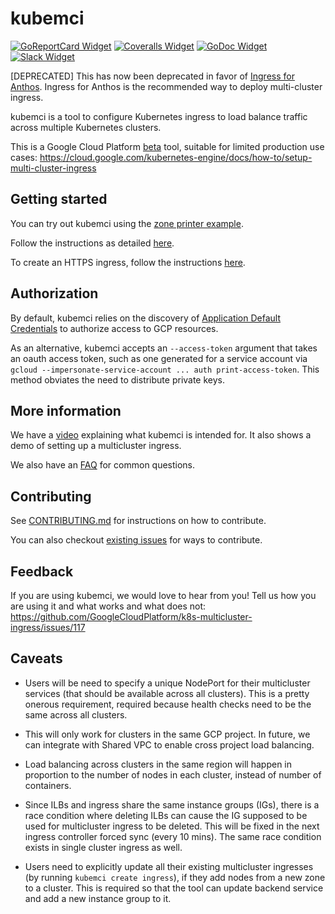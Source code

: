 # kubemci

[![GoReportCard Widget]][GoReportCard] [![Coveralls Widget]][Coveralls] [![GoDoc Widget]][GoDoc] [![Slack Widget]][Slack]

[GoReportCard Widget]: https://goreportcard.com/badge/github.com/GoogleCloudPlatform/k8s-multicluster-ingress
[GoReportCard]: https://goreportcard.com/report/github.com/GoogleCloudPlatform/k8s-multicluster-ingress
[Coveralls Widget]: https://coveralls.io/repos/github/GoogleCloudPlatform/k8s-multicluster-ingress/badge.svg
[Coveralls]: https://coveralls.io/github/GoogleCloudPlatform/k8s-multicluster-ingress
[GoDoc Widget]: https://godoc.org/github.com/GoogleCloudPlatform/k8s-multicluster-ingress?status.svg
[GoDoc]: https://godoc.org/github.com/GoogleCloudPlatform/k8s-multicluster-ingress
[Slack Widget]: https://s3.eu-central-1.amazonaws.com/ngtuna/join-us-on-slack.png
[Slack]: http://slack.kubernetes.io#sig-multicluster


[DEPRECATED] This has now been deprecated in favor of [Ingress for Anthos](https://cloud.google.com/kubernetes-engine/docs/concepts/ingress-for-anthos).
Ingress for Anthos is the recommended way to deploy multi-cluster ingress.

kubemci is a tool to configure Kubernetes ingress to load balance traffic across
multiple Kubernetes clusters.

This is a Google Cloud Platform [beta](https://cloud.google.com/terms/launch-stages) tool, suitable for limited production use cases:
https://cloud.google.com/kubernetes-engine/docs/how-to/setup-multi-cluster-ingress

## Getting started

You can try out kubemci using the [zone printer example](/examples/zone-printer).

Follow the instructions as detailed [here](/examples/zone-printer/README.md).

To create an HTTPS ingress, follow the instructions [here](/examples/zone-printer/https.md).

## Authorization

By default, kubemci relies on the discovery of [Application Default Credentials](https://cloud.google.com/docs/authentication/production#finding_credentials_automatically) to authorize access to GCP resources.

As an alternative, kubemci accepts an `--access-token` argument that takes an oauth access token,
such as one generated for a service account via `gcloud --impersonate-service-account ... auth print-access-token`.
This method obviates the need to distribute private keys.

## More information

We have a [video](https://www.youtube.com/watch?v=0_Yt_1yICfk) explaining what
kubemci is intended for. It also shows a demo of setting up a multicluster
ingress.

We also have an [FAQ](/FAQs.md) for common questions.

## Contributing

See [CONTRIBUTING.md](/CONTRIBUTING.md) for instructions on how to contribute.

You can also checkout [existing
issues](https://github.com/GoogleCloudPlatform/k8s-multicluster-ingress/issues) for ways to contribute.

## Feedback

If you are using kubemci, we would love to hear from you! Tell us how you are
using it and what works and what does not:
https://github.com/GoogleCloudPlatform/k8s-multicluster-ingress/issues/117

## Caveats

* Users will be need to specify a unique NodePort for their multicluster services (that should be available across all clusters). This is a pretty onerous requirement, required because health checks need to be the same across all clusters.

* This will only work for clusters in the same GCP project. In future, we can integrate with Shared VPC to enable cross project load balancing.

* Load balancing across clusters in the same region will happen in proportion to the number of nodes in each cluster, instead of number of containers.

* Since ILBs and ingress share the same instance groups (IGs), there is a race condition where deleting ILBs can cause the IG supposed to be used for multicluster ingress to be deleted. This will be fixed in the next ingress controller forced sync (every 10 mins). The same race condition exists in single cluster ingress as well.

* Users need to explicitly update all their existing multicluster ingresses (by running `kubemci create ingress`), if they add nodes from a new zone to a cluster. This is required so that the tool can update backend service and add a new instance group to it.
